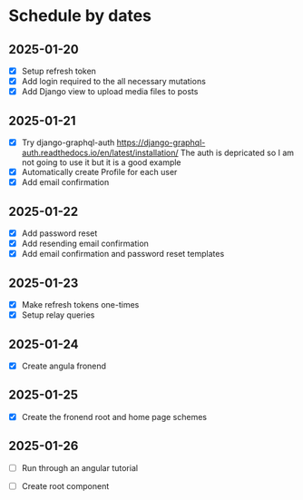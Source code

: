 # Schedule by dates

## 2025-01-20

- [x] Setup refresh token
- [x] Add login required to the all necessary mutations
- [x] Add Django view to upload media files to posts

## 2025-01-21
- [x] Try django-graphql-auth https://django-graphql-auth.readthedocs.io/en/latest/installation/
  The auth is depricated so I am not going to use it but it is a good example
- [x] Automatically create Profile for each user
- [x] Add email confirmation

## 2025-01-22
- [x] Add password reset
- [x] Add resending email confirmation
- [x] Add email confirmation and password reset templates

## 2025-01-23
- [x] Make refresh tokens one-times
- [x] Setup relay queries
  
## 2025-01-24
- [x] Create angula fronend

## 2025-01-25
- [x] Create the fronend root and home page schemes

## 2025-01-26
- [ ] Run through an angular tutorial
- [ ] Create root component

